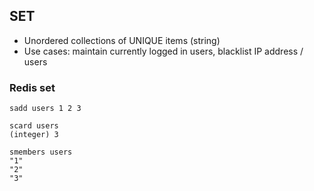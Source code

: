 ## SET  
  
* Unordered collections of UNIQUE items (string)  
* Use cases: maintain currently logged in users, blacklist IP address / users 
  
### Redis set  
```  
sadd users 1 2 3  
  
scard users  
(integer) 3  
  
smembers users  
"1"  
"2"  
"3"  
```  
